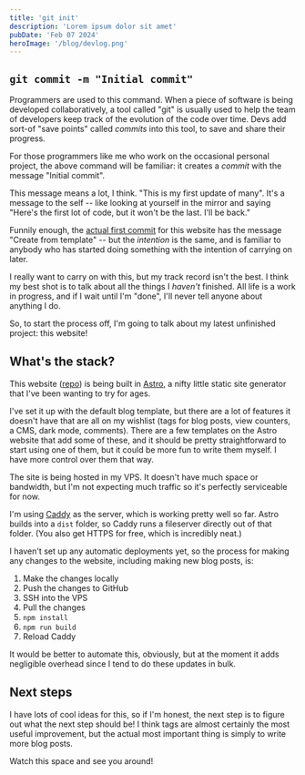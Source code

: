 ```yaml
---
title: 'git init'
description: 'Lorem ipsum dolor sit amet'
pubDate: 'Feb 07 2024'
heroImage: '/blog/devlog.png'
---
```


## `git commit -m "Initial commit"`

Programmers are used to this command. When a piece of software is being developed collaboratively, a tool called "git" is
usually used to help the team of developers keep track of the evolution of the code over time. Devs add sort-of "save points"
called _commits_ into this tool, to save and share their progress.

For those programmers like me who work on the occasional personal project, the above command will be familiar:
it creates a _commit_ with the message "Initial commit".

This message means a lot, I think. "This is my first update of many". It's a message to the self -- like looking at yourself
in the mirror and saying "Here's the first lot of code, but it won't be the last. I'll be back."

Funnily enough, the [actual first commit](https://github.com/TimLeach635/blog/commit/863e801363eeb4fafc7d4d2c225bc5594d57f1c3) for this website
has the message "Create from template" -- but the _intention_ is the same, and is familiar to anybody who has started doing something
with the intention of carrying on later.

I really want to carry on with this, but my track record isn't the best. I think my best shot is to talk about all the things I
_haven't_ finished. All life is a work in progress, and if I wait until I'm "done", I'll never tell anyone about anything I do.

So, to start the process off, I'm going to talk about my latest unfinished project: this website!

## What's the stack?

This website ([repo](https://github.com/TimLeach635/blog)) is being built in [Astro](https://astro.build/),
a nifty little static site generator that I've been wanting to try for ages.

I've set it up with the default blog template, but there are a lot of features it doesn't have that are all on my wishlist
(tags for blog posts, view counters, a CMS, dark mode, comments). There are a few templates on the Astro website that add some of these,
and it should be pretty straightforward to start using one of them, but it could be more fun to write them myself. I have more
control over them that way.

The site is being hosted in my VPS. It doesn't have much space or bandwidth, but I'm not expecting much traffic
so it's perfectly serviceable for now.

I'm using [Caddy](https://caddyserver.com/) as the server, which is working pretty well so far.
Astro builds into a `dist` folder, so Caddy runs a fileserver directly out of that folder.
(You also get HTTPS for free, which is incredibly neat.)

I haven't set up any automatic deployments yet, so the process for making any changes to the website,
including making new blog posts, is:

1. Make the changes locally
2. Push the changes to GitHub
3. SSH into the VPS
4. Pull the changes
5. `npm install`
6. `npm run build`
7. Reload Caddy

It would be better to automate this, obviously, but at the moment it adds negligible overhead since I tend to do these
updates in bulk.

## Next steps

I have lots of cool ideas for this, so if I'm honest, the next step is to figure out what the next step should be!
I think tags are almost certainly the most useful improvement, but the actual most important thing is simply to write more blog posts.

Watch this space and see you around!
